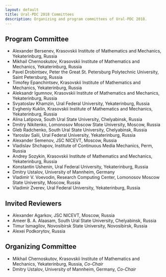 ```yaml
---
layout: default
title: Ural-PDC 2018 Committees
description: Organizing and program committees of Ural-PDC 2018.
---
```


## Program Committee

* Alexander Bersenev, Krasovskii Institute of Mathematics and Mechanics, Yekaterinburg, Russia
* Mikhail Chernoskutov, Krasovskii Institute of Mathematics and Mechanics, Yekaterinburg, Russia
* Pavel Drobintsev, Peter the Great St. Petersburg Polytechnic University, Saint Petersburg, Russia
* Timofey Epanchintsev, Krasovskii Institute of Mathematics and Mechanics, Yekaterinburg, Russia
* Aleksandr Igumnov, Krasovskii Institute of Mathematics and Mechanics, Yekaterinburg, Russia
* Svyatoslav Khamzin, Ural Federal University, Yekaterinburg, Russia
* Evgheniy Kuklin, Krasovskii Institute of Mathematics and Mechanics, Yekaterinburg, Russia
* Alina Latipova, South Ural State University, Chelyabinsk, Russia
* Dmitry Nikitenko, Lomonosov Moscow State University, Moscow, Russia
* Gleb Radchenko, South Ural State University, Chelyabinsk, Russia
* Yaroslav Salii, Ural Federal University, Yekaterinburg, Russia
* Alexander Semenov, JSC NICEVT, Moscow, Russia
* Vladislav Shchapov, Institute of Continuous Media Mechanics, Perm, Russia
* Andrey Sozykin, Krasovskii Institute of Mathematics and Mechanics, Yekaterinburg, Russia
* Konstantin Ushenin, Ural Federal University, Yekaterinburg, Russia
* Dmitry Ustalov, University of Mannheim, Germany
* Vladimir V. Voevodin, Research Computing Center, Lomonosov Moscow State University, Moscow, Russia
* Vladimir Zverev, Ural Federal University, Yekaterinburg, Russia

## Invited Reviewers

* Alexander Agarkov, JSC NICEVT, Moscow, Russia
* Ameer B. A. Alaasam, South Ural State University, Chelyabinsk, Russia
* Timur Ismagilov, Novosibirsk State University, Novosibirsk, Russia
* Alexei Podkorytov, Russia

## Organizing Committee

* Mikhail Chernoskutov, Krasovskii Institute of Mathematics and Mechanics, Yekaterinburg, Russia, *Co-Chair*
* Dmitry Ustalov, University of Mannheim, Germany, *Co-Chair*
